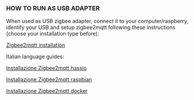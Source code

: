 
### HOW TO RUN AS USB ADAPTER

When used as USB zigbee adapter, connect it to your computer/raspberry, identify your USB and setup zigbee2mqtt following these instructions (choose your installation type before):

[Zigbee2mqtt installation](https://www.zigbee2mqtt.io/getting_started/running_zigbee2mqtt.html)

Italian language guides:

[Installazione Zigbee2mqtt hassio](https://indomus.it/guide/come-installare-e-configurare-zigbee2mqtt-su-home-assistant-hassio/)

[Installazione Zigbee2mqtt raspbian](https://indomus.it/guide/come-installare-e-configurare-zigbee2mqtt-su-raspbian-di-raspberry-pi/)

[Installazione Zigbee2mqtt docker](https://indomus.it/guide/come-installare-e-configurare-zigbee2mqtt-con-docker-su-raspbian-di-raspberry-pi/)


